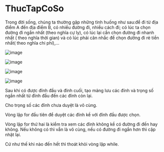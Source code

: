 # ThucTapCoSo
Trong đời sống, chúng ta thường gặp những tình huống như sau:để đi từ địa điểm A đến địa điểm B, có nhiều đường đi, nhiều cách đi; có lúc ta chọn đường đi ngắn nhất (theo nghĩa cự ly), có lúc lại cần chọn đường đi nhanh nhất ( theo nghĩa thời gian) và có lúc phải cân nhắc để chọn đường đi rẻ tiền nhất( theo nghĩa chi phí),…

![image](https://user-images.githubusercontent.com/78671855/147327329-033362bc-ff25-43af-871d-d2e3f91f5f32.png)

![image](https://user-images.githubusercontent.com/78671855/147800173-40dfeb18-457b-4aa8-8526-238d7913b3cd.png)

![image](https://user-images.githubusercontent.com/78671855/147800177-a6bb9cd7-446a-4d26-a43b-8dbefc8f519a.png)

![image](https://user-images.githubusercontent.com/78671855/147800210-5e903b7e-ee27-4fb8-b352-1087f5d09804.png)

Sau khi có được đỉnh đầu và đỉnh cuối, tạo mảng lưu các đỉnh và trọng số ngắn nhất từ đỉnh đầu đến các đỉnh còn lại.

Cho trọng số các đỉnh chưa duyệt là vô cùng.

Vòng lặp for đầu tiên để duyệt các đỉnh kề với đỉnh đầu được chọn.

Vòng lặp for thứ hai là kiểm tra xem các đỉnh không kề có đường đi đến hay không. Nếu không có thì vẫn là vô cùng, nếu có đường đi ngắn hơn thì cập nhật lại.

Cứ như thế khi nào đến hết thì thoát khỏi vòng lặp while.


